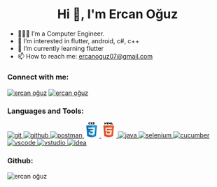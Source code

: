 <h1 align="center">Hi 👋, I'm Ercan Oğuz</h1>

- 👩🏻‍🎓 I’m a Computer Engineer.
- 👀 I’m interested in flutter, android, c#, c++
- 🌱 I’m currently learning flutter
- 📫 How to reach me: ercanoguz07@gmail.com

<h3 align="left">Connect with me:</h3>
<p align="left">
<a href="https://github.com/ercanoguz07" target="_blank"><img align="center" src="https://www.svgrepo.com/show/75820/linkedin.svg" alt="ercan oğuz" height="30" width="30" /></a> 
<a href="mailto:ercanoguz07@gmail.com" target="_blank"><img align="center" src="https://img.icons8.com/fluency/48/000000/email-open.png" alt="ercan oğuz" height="35" width="35" /></a> 
  
<h3 align="left">Languages and Tools:</h3>
<p align="left">
<a href="https://git-scm.com/" target="_blank"> <img src="https://img.icons8.com/color/48/000000/git.png" alt="git" width="35" height="35"/> </a> 
<a href="https://github.com/" target="_blank"> <img src="https://www.svgrepo.com/show/217753/github.svg" alt="github" width="30" height="30"/> </a> 
<a href="https://www.postman.com/" target="_blank"> <img src="https://img.icons8.com/external-tal-revivo-color-tal-revivo/48/000000/external-postman-is-the-only-complete-api-development-environment-logo-color-tal-revivo.png" alt="postman" width="30" height="30"/> </a> 
<a href="https://www.w3schools.com/css/" target="_blank"> <img src="https://raw.githubusercontent.com/devicons/devicon/master/icons/css3/css3-original-wordmark.svg" alt="css3" width="35" height="35"> </a> 
<a href="https://www.w3schools.com/html/" target="_blank"> <img src="https://raw.githubusercontent.com/devicons/devicon/master/icons/html5/html5-original-wordmark.svg" alt="html5" width="35" height="35"> </a> 
<a href="https://www.w3schools.com/java/" target="_blank"> <img src="https://img.icons8.com/color/48/000000/java-coffee-cup-logo--v2.png" alt="java" width="35" height="35"/> <a 
<a href="https://www.selenium.dev/" target="_blank"> <img src="https://upload.wikimedia.org/wikipedia/commons/d/d5/Selenium_Logo.png" alt="selenium" width="30" height="30"> </a>
<a href="https://cucumber.io/" target="_blank"> <img src="https://static1.smartbear.co/cucumber/media/images/logos/icons/c4j-icon.png" alt="cucumber" width="30" height="30"> </a>
<a href="https://code.visualstudio.com/" target="_blank"> <img src="https://camo.githubusercontent.com/9f1816fe8f44878d77803324ce8e3e1c4d2afc4e3f167b237e93848d3597d4fc/68747470733a2f2f75706c6f61642e77696b696d656469612e6f72672f77696b6970656469612f636f6d6d6f6e732f7468756d622f392f39612f56697375616c5f53747564696f5f436f64655f312e33355f69636f6e2e7376672f3130323470782d56697375616c5f53747564696f5f436f64655f312e33355f69636f6e2e7376672e706e67" alt="vscode" width="30" height="30"> </a>
<a href="https://visualstudio.microsoft.com/tr/" target="_blank"> <img src="https://upload.wikimedia.org/wikipedia/commons/thumb/5/59/Visual_Studio_Icon_2019.svg/1200px-Visual_Studio_Icon_2019.svg.png" alt="vstudio" width="30" height="30"> </a>
<a href="https://www.jetbrains.com/idea/" target="_blank"> <img src="https://cdn.freebiesupply.com/logos/large/2x/intellij-idea-1-logo-png-transparent.png" alt="idea" width="30" height="30"> </a>

<br/>
<h3 align="left">Github:</h3>
<p>
<a target="_blank" rel="noopener noreferrer" href="https://github-readme-stats.vercel.app/api/top-langs?username=ercanoguz07&amp;show_icons=true&amp;theme=radical&amp;locale=en&amp;layout=compact">
<img align="left" src="https://github-readme-stats.vercel.app/api/top-langs?username=ercanoguz07&amp;show_icons=true&amp;theme=radical&amp;locale=en&amp;layout=compact" alt="ercan oğuz"></a>
</p>
